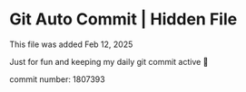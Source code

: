 # Git Auto Commit | Hidden File

This file was added Feb 12, 2025

Just for fun and keeping my daily git commit active 🤪

commit number: 1807393

